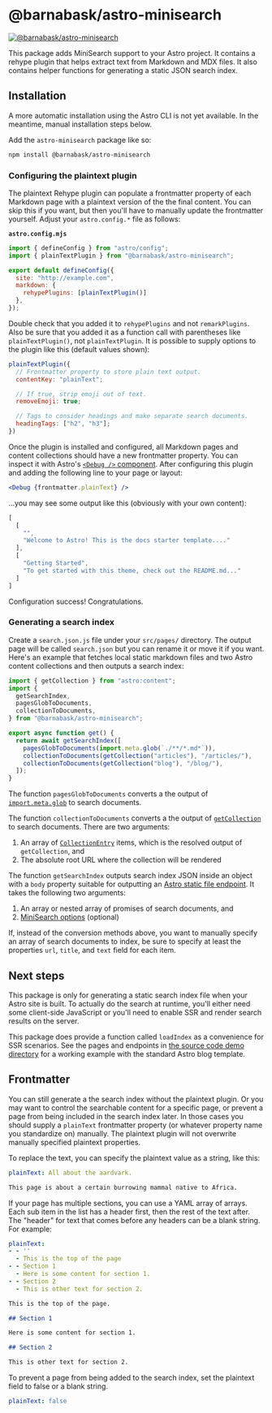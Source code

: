 # @barnabask/astro-minisearch

[![@barnabask/astro-minisearch](https://img.shields.io/npm/v/@barnabask/astro-minisearch?style=for-the-badge&logo=npm)](https://www.npmjs.com/package/@barnabask/astro-minisearch)

This package adds MiniSearch support to your Astro project.
It contains a rehype plugin that helps extract text from Markdown and MDX files.
It also contains helper functions for generating a static JSON search index.

## Installation

A more automatic installation using the Astro CLI is not yet available.
In the meantime, manual installation steps below.

Add the `astro-minisearch` package like so:

```sh
npm install @barnabask/astro-minisearch
```

### Configuring the plaintext plugin

The plaintext Rehype plugin can populate a frontmatter property of each Markdown page with a plaintext version of the the final content.
You can skip this if you want, but then you'll have to manually update the frontmatter yourself.
Adjust your `astro.config.*` file as follows:

__`astro.config.mjs`__

```js
import { defineConfig } from "astro/config";
import { plainTextPlugin } from "@barnabask/astro-minisearch";

export default defineConfig({
  site: "http://example.com",
  markdown: {
    rehypePlugins: [plainTextPlugin()]
  },
});
```

Double check that you added it to `rehypePlugins` and not `remarkPlugins`.
Also be sure that you added it as a function call with parentheses like `plainTextPlugin()`, not `plainTextPlugin`.
It is possible to supply options to the plugin like this (default values shown):

```js
plainTextPlugin({
  // Frontmatter property to store plain text output.
  contentKey: "plainText";

  // If true, strip emoji out of text.
  removeEmoji: true;

  // Tags to consider headings and make separate search documents.
  headingTags: ["h2", "h3"]; 
})
```

Once the plugin is installed and configured, all Markdown pages and content collections should have a new frontmatter property.
You can inspect it with Astro's [`<Debug />` component](https://docs.astro.build/en/reference/api-reference/#debug-).
After configuring this plugin and adding the following line to your page or layout:

```jsx
<Debug {frontmatter.plainText} />
```

...you may see some output like this (obviously with your own content):

```js
[
  [
    "",
    "Welcome to Astro! This is the docs starter template...."
  ],
  [
    "Getting Started",
    "To get started with this theme, check out the README.md..."
  ]
]
```

Configuration success! Congratulations.

### Generating a search index

Create a `search.json.js` file under your `src/pages/` directory.
The output page will be called `search.json` but you can rename it or move it if you want.
Here's an example that fetches local static markdown files and two Astro content collections and then outputs a search index:

```js
import { getCollection } from "astro:content";
import {
  getSearchIndex,
  pagesGlobToDocuments,
  collectionToDocuments,
} from "@barnabask/astro-minisearch";

export async function get() {
  return await getSearchIndex([
    pagesGlobToDocuments(import.meta.glob(`./**/*.md*`)),
    collectionToDocuments(getCollection("articles"), "/articles/"),
    collectionToDocuments(getCollection("blog"), "/blog/"),
  ]);
}
```

The function `pagesGlobToDocuments` converts a the output of [`import.meta.glob`] to search documents.

The function `collectionToDocuments` converts a the output of [`getCollection`] to search documents.
There are two arguments:

1. An array of [`CollectionEntry`] items, which is the resolved output of `getCollection`, and
2. The absolute root URL where the collection will be rendered

The function `getSearchIndex` outputs search index JSON inside an object with a `body` property suitable for outputting an
[Astro static file endpoint](https://docs.astro.build/en/core-concepts/endpoints/#static-file-endpoints).
It takes the following two arguments:

1. An array or nested array of promises of search documents, and
2. [MiniSearch options] (optional)

If, instead of the conversion methods above, you want to manually specify an array of search documents to index,
be sure to specify at least the properties `url`, `title`, and `text` field for each item.

[`import.meta.glob`]: https://vitejs.dev/guide/features.html#glob-import
[`getCollection`]: https://docs.astro.build/en/reference/api-reference/#getcollection
[`CollectionEntry`]: https://docs.astro.build/en/reference/api-reference/#collection-entry-type
[MiniSearch options]: https://lucaong.github.io/minisearch/modules/_minisearch_.html#options

## Next steps

This package is only for generating a static search index file when your Astro site is built.
To actually do the search at runtime, you'll either need some client-side JavaScript or you'll need to enable SSR and render search results on the server.

This package does provide a function called `loadIndex` as a convenience for SSR scenarios.
See the pages and endpoints in [the source code demo directory](https://github.com/Barnabas/astro-minisearch/tree/main/demo/src/pages) for a working example with the standard Astro blog template.

## Frontmatter

You can still generate a the search index without the plaintext plugin.
Or you may want to control the searchable content for a specific page, or prevent a page from being included in the search index later.
In those cases you should supply a `plainText` frontmatter property (or whatever property name you standardize on) manually.
The plaintext plugin will not overwrite manually specified plaintext properties.

To replace the text, you can specify the plaintext value as a string, like this:

```yml
plainText: All about the aardvark.
```

```markdown
This page is about a certain burrowing mammal native to Africa.
```

If your page has multiple sections, you can use a YAML array of arrays.
Each sub item in the list has a header first, then the rest of the text after.
The "header" for text that comes before any headers can be a blank string. For example:

```yml
plainText:
- - ''
  - This is the top of the page
- - Section 1
  - Here is some content for section 1.
- - Section 2
  - This is other text for section 2.
```

```markdown
This is the top of the page.

## Section 1

Here is some content for section 1.

## Section 2

This is other text for section 2.
```

To prevent a page from being added to the search index, set the plaintext field to false or a blank string.

```yml
plainText: false
```
